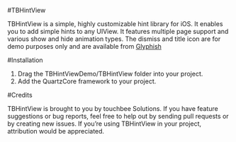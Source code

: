 #TBHintView

TBHintView is a simple, highly customizable hint library for iOS. It enables you to add simple hints to any UIView. It features multiple page support and various show and hide animation types. The dismiss and title icon are for demo purposes only and are available from [Glyphish](http://glyphish.com/ "Glyphish")

#Installation

1. Drag the TBHintViewDemo/TBHintView folder into your project.
2. Add the QuartzCore framework to your project.

#Credits

TBHintView is brought to you by touchbee Solutions. If you have feature suggestions or bug reports, feel free to help out by sending pull requests or by creating new issues. If you’re using TBHintView in your project, attribution would be appreciated.
